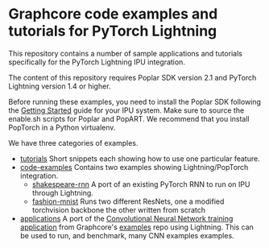 # Graphcore code examples and tutorials for PyTorch Lightning

This repository contains a number of sample applications and tutorials specifically for the PyTorch Lightning IPU integration.

The content of this repository requires Poplar SDK version 2.1 and PyTorch Lightning version 1.4 or higher.

Before running these examples, you need to install the Poplar SDK following the [Getting Started](https://docs.graphcore.ai/en/latest/getting-started.html) guide for your IPU system. Make sure to source the enable.sh scripts for Poplar and PopART. We recommend that you install PopTorch in a Python virtualenv.

We have three categories of examples.

* [tutorials](https://github.com/graphcore/pytorch-lightning-examples/tree/release/tutorials) Short snippets each showing how to use one particular feature.
* [code-examples](https://github.com/graphcore/pytorch-lightning-examples/tree/release/code-examples/) Contains two examples showing Lightning/PopTorch integration.
    * [shakespeare-rnn](https://github.com/graphcore/pytorch-lightning-examples/tree/release/code-examples/shakespeare-rnn) A port of an existing PyTorch RNN to run on IPU through Lightning.
    * [fashion-mnist](https://github.com/graphcore/pytorch-lightning-examples/tree/release/code-examples/fashion-mnist) Runs two different ResNets, one a modified torchvision backbone the other written from scratch
* [applications](https://github.com/graphcore/pytorch-lightning-examples/tree/release/applications) A port of the [Convolutional Neural Network training application](https://github.com/graphcore/examples/tree/master/applications/pytorch/cnns/train) from Graphcore's [examples](https://github.com/graphcore/examples) repo using Lightning. This can be used to run, and benchmark, many CNN examples examples.

